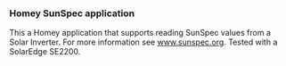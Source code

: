 ### Homey SunSpec application
This a Homey application that supports reading SunSpec values from a Solar Inverter.
For more information see www.sunspec.org.
Tested with a SolarEdge SE2200.

